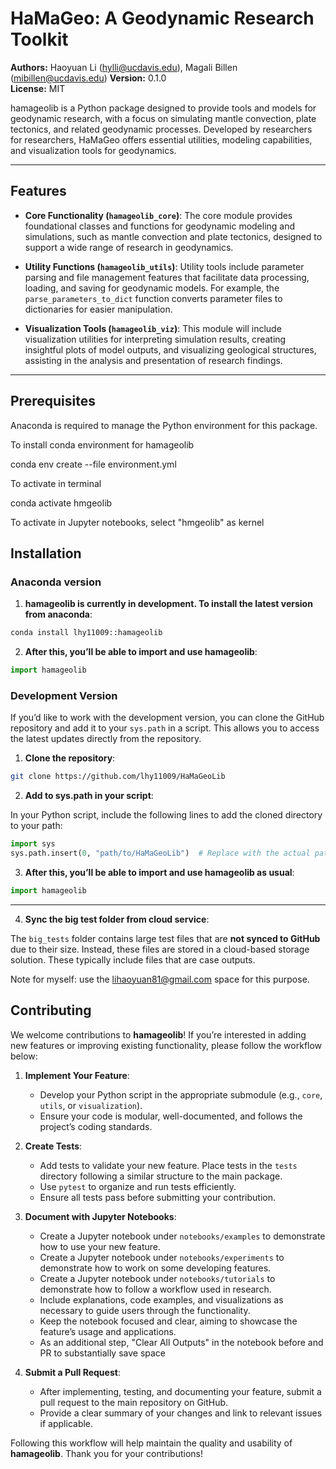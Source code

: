 # HaMaGeo: A Geodynamic Research Toolkit

**Authors:** Haoyuan Li (hylli@ucdavis.edu), Magali Billen (mibillen@ucdavis.edu) 
**Version:** 0.1.0  
**License:** MIT  

hamageolib is a Python package designed to provide tools and models for geodynamic research, with a focus on simulating mantle convection, plate tectonics, and related geodynamic processes. Developed by researchers for researchers, HaMaGeo offers essential utilities, modeling capabilities, and visualization tools for geodynamics.

---

## Features

- **Core Functionality (`hamageolib_core`)**: The core module provides foundational classes and functions for geodynamic modeling and simulations, such as mantle convection and plate tectonics, designed to support a wide range of research in geodynamics.
  
- **Utility Functions (`hamageolib_utils`)**: Utility tools include parameter parsing and file management features that facilitate data processing, loading, and saving for geodynamic models. For example, the `parse_parameters_to_dict` function converts parameter files to dictionaries for easier manipulation.
  
- **Visualization Tools (`hamageolib_viz`)**: This module will include visualization utilities for interpreting simulation results, creating insightful plots of model outputs, and visualizing geological structures, assisting in the analysis and presentation of research findings.
---

## Prerequisites

Anaconda is required to manage the Python environment for this package.

To install conda environment for hamageolib

   conda env create --file environment.yml

To activate in terminal

   conda activate hmgeolib

To activate in Jupyter notebooks, select "hmgeolib" as kernel

## Installation

### Anaconda version

1. **hamageolib is currently in development. To install the latest version from anaconda**:

```bash
conda install lhy11009::hamageolib
```

2. **After this, you’ll be able to import and use hamageolib**:

```python
import hamageolib
```

### Development Version

If you’d like to work with the development version, you can clone the GitHub repository and add it to your `sys.path` in a script. This allows you to access the latest updates directly from the repository.

1. **Clone the repository**:
   
```bash
git clone https://github.com/lhy11009/HaMaGeoLib
```

2. **Add to sys.path in your script**:

In your Python script, include the following lines to add the cloned directory to your path:

```python
import sys
sys.path.insert(0, "path/to/HaMaGeoLib")  # Replace with the actual path to hamageolib
```

3. **After this, you’ll be able to import and use hamageolib as usual**:

```python
import hamageolib
```
---

4. **Sync the big test folder from cloud service**:

The `big_tests` folder contains large test files that are **not synced to GitHub** due to their size. Instead, these files are stored in a cloud-based storage solution.
These typically include files that are case outputs.

Note for myself: use the lihaoyuan81@gmail.com space for this purpose.


## Contributing

We welcome contributions to **hamageolib**! If you’re interested in adding new features or improving existing functionality, please follow the workflow below:

1. **Implement Your Feature**:
   - Develop your Python script in the appropriate submodule (e.g., `core`, `utils`, or `visualization`).
   - Ensure your code is modular, well-documented, and follows the project’s coding standards.

2. **Create Tests**:
   - Add tests to validate your new feature. Place tests in the `tests` directory following a similar structure to the main package.
   - Use `pytest` to organize and run tests efficiently.
   - Ensure all tests pass before submitting your contribution.

3. **Document with Jupyter Notebooks**:
   - Create a Jupyter notebook under `notebooks/examples` to demonstrate how to use your new feature.
   - Create a Jupyter notebook under `notebooks/experiments` to demonstrate how to work on some developing features.
   - Create a Jupyter notebook under `notebooks/tutorials` to demonstrate how to follow a workflow used in research.
   - Include explanations, code examples, and visualizations as necessary to guide users through the functionality.
   - Keep the notebook focused and clear, aiming to showcase the feature’s usage and applications.
   - As an additional step, "Clear All Outputs" in the notebook before and PR to substantially save space

4. **Submit a Pull Request**:
   - After implementing, testing, and documenting your feature, submit a pull request to the main repository on GitHub.
   - Provide a clear summary of your changes and link to relevant issues if applicable.

Following this workflow will help maintain the quality and usability of **hamageolib**. Thank you for your contributions!

